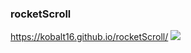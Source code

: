 ### rocketScroll
https://kobalt16.github.io/rocketScroll/
[![](/rocketScroll/img/preview.png)](https://kobalt16.github.io/rocketScroll)
